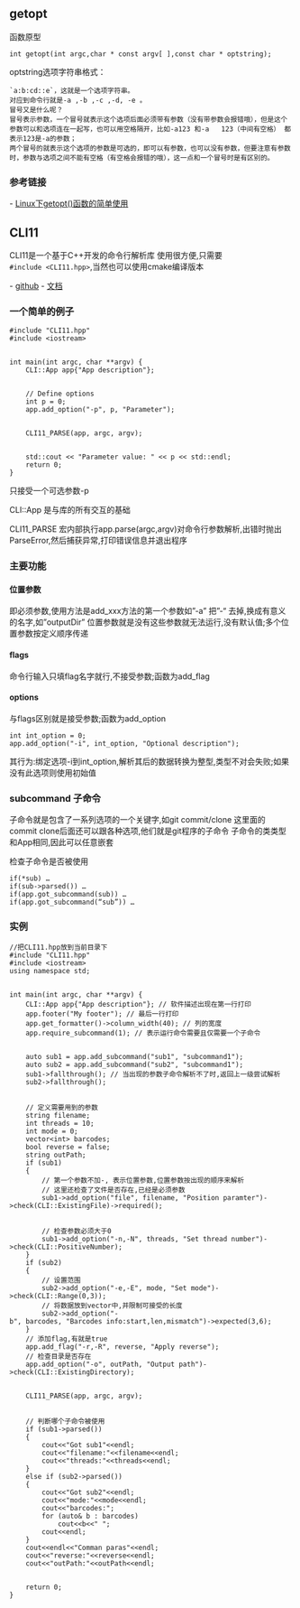 ## getopt
函数原型
```
int getopt(int argc,char * const argv[ ],const char * optstring);
```
optstring选项字符串格式：
```
`a:b:cd::e`，这就是一个选项字符串。
对应到命令行就是-a ,-b ,-c ,-d, -e 。
冒号又是什么呢？
冒号表示参数，一个冒号就表示这个选项后面必须带有参数（没有带参数会报错哦），但是这个参数可以和选项连在一起写，也可以用空格隔开，比如-a123 和-a   123（中间有空格） 都表示123是-a的参数；
两个冒号的就表示这个选项的参数是可选的，即可以有参数，也可以没有参数，但要注意有参数时，参数与选项之间不能有空格（有空格会报错的哦），这一点和一个冒号时是有区别的。
```

### 参考链接
- [Linux下getopt()函数的简单使用](https://www.cnblogs.com/qingergege/p/5914218.html)

## CLI11
CLI11是一个基于C++开发的命令行解析库
使用很方便,只需要`#include <CLI11.hpp>`,当然也可以使用cmake编译版本

- [github](https://github.com/CLIUtils/CLI11)
- [文档](https://cliutils.github.io/CLI11/book/)




### 一个简单的例子
```
#include "CLI11.hpp"
#include <iostream>


int main(int argc, char **argv) {
    CLI::App app{"App description"};


    // Define options
    int p = 0;
    app.add_option("-p", p, "Parameter");


    CLI11_PARSE(app, argc, argv);


    std::cout << "Parameter value: " << p << std::endl;
    return 0;
}
```
只接受一个可选参数-p


CLI::App 是与库的所有交互的基础


CLI11_PARSE 宏内部执行app.parse(argc,argv)对命令行参数解析,出错时抛出ParseError,然后捕获异常,打印错误信息并退出程序


### 主要功能


#### 位置参数
即必须参数,使用方法是add_xxx方法的第一个参数如”-a” 把”-“ 去掉,换成有意义的名字,如”outputDir”
位置参数就是没有这些参数就无法运行,没有默认值;多个位置参数按定义顺序传递


#### flags
命令行输入只填flag名字就行,不接受参数;函数为add_flag


#### options
与flags区别就是接受参数;函数为add_option
```
int int_option = 0;
app.add_option("-i", int_option, "Optional description");
```
其行为:绑定选项-i到int_option,解析其后的数据转换为整型,类型不对会失败;如果没有此选项则使用初始值




### subcommand 子命令
子命令就是包含了一系列选项的一个关键字,如git commit/clone 这里面的commit clone后面还可以跟各种选项,他们就是git程序的子命令
子命令的类类型和App相同,因此可以任意嵌套


检查子命令是否被使用
```
if(*sub) …
if(sub->parsed()) …
if(app.got_subcommand(sub)) …
if(app.got_subcommand(“sub”)) …
```




### 实例
```
//把CLI11.hpp放到当前目录下
#include "CLI11.hpp"
#include <iostream>
using namespace std;


int main(int argc, char **argv) {
    CLI::App app{"App description"}; // 软件描述出现在第一行打印
    app.footer("My footer"); // 最后一行打印
    app.get_formatter()->column_width(40); // 列的宽度
    app.require_subcommand(1); // 表示运行命令需要且仅需要一个子命令


    auto sub1 = app.add_subcommand("sub1", "subcommand1");
    auto sub2 = app.add_subcommand("sub2", "subcommand1");
    sub1->fallthrough(); // 当出现的参数子命令解析不了时,返回上一级尝试解析
    sub2->fallthrough();


    // 定义需要用到的参数
    string filename;
    int threads = 10;
    int mode = 0;
    vector<int> barcodes;
    bool reverse = false;
    string outPath;
    if (sub1)
    {
        // 第一个参数不加-, 表示位置参数,位置参数按出现的顺序来解析
        // 这里还检查了文件是否存在,已经是必须参数
        sub1->add_option("file", filename, "Position paramter")->check(CLI::ExistingFile)->required();


        // 检查参数必须大于0
        sub1->add_option("-n,-N", threads, "Set thread number")->check(CLI::PositiveNumber);
    }
    if (sub2)
    {
        // 设置范围
        sub2->add_option("-e,-E", mode, "Set mode")->check(CLI::Range(0,3));
        // 将数据放到vector中,并限制可接受的长度
        sub2->add_option("-b", barcodes, "Barcodes info:start,len,mismatch")->expected(3,6);
    }
    // 添加flag,有就是true
    app.add_flag("-r,-R", reverse, "Apply reverse");
    // 检查目录是否存在
    app.add_option("-o", outPath, "Output path")->check(CLI::ExistingDirectory);


    CLI11_PARSE(app, argc, argv);


    // 判断哪个子命令被使用
    if (sub1->parsed())
    {
        cout<<"Got sub1"<<endl;
        cout<<"filename:"<<filename<<endl;
        cout<<"threads:"<<threads<<endl;
    }
    else if (sub2->parsed())
    {
        cout<<"Got sub2"<<endl;
        cout<<"mode:"<<mode<<endl;
        cout<<"barcodes:";
        for (auto& b : barcodes)
            cout<<b<<" ";
        cout<<endl;
    }
    cout<<endl<<"Comman paras"<<endl;
    cout<<"reverse:"<<reverse<<endl;
    cout<<"outPath:"<<outPath<<endl;


    return 0;
}
```







